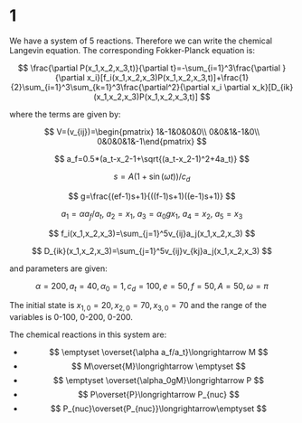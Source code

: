 # 1

We have a system of 5 reactions. Therefore we can write the chemical Langevin equation. The corresponding Fokker-Planck equation is:

$$
\frac{\partial P(x_1,x_2,x_3,t)}{\partial t}=-\sum_{i=1}^3\frac{\partial }{\partial x_i}[f_i(x_1,x_2,x_3)P(x_1,x_2,x_3,t)]+\frac{1}{2}\sum_{i=1}^3\sum_{k=1}^3\frac{\partial^2}{\partial x_i \partial x_k}[D_{ik}(x_1,x_2,x_3)P(x_1,x_2,x_3,t)]
$$

where the terms are given by:

$$
V=(v_{ij})=\begin{pmatrix}
1&-1&0&0&0\\
0&0&1&-1&0\\
0&0&0&1&-1\end{pmatrix}
$$

$$
a_f=0.5*(a_t-x_2-1+\sqrt{(a_t-x_2-1)^2+4a_t)}
$$

$$
s=A(1+\sin(\omega t))/c_d
$$

$$
g=\frac{(ef-1)s+1}{((f-1)s+1)((e-1)s+1)}
$$

$$
a_1=\alpha a_f/a_t\text{,  }a_2=x_1\text{,  }a_3=\alpha_0gx_1\text{,  }a_4=x_2\text{,  }a_5=x_3
$$

$$
f_i(x_1,x_2,x_3)=\sum_{j=1}^5v_{ij}a_j(x_1,x_2,x_3)
$$

$$
D_{ik}(x_1,x_2,x_3)=\sum_{j=1}^5v_{ij}v_{kj}a_j(x_1,x_2,x_3)
$$

and parameters are given:

$$
\alpha=200,a_t=40,\alpha_0=1,c_d=100,e=50,f=50,A=50,\omega=\pi
$$

The initial state is $x_{1,0}=20,x_{2,0}=70,x_{3,0}=70$ and the range of the variables is 0-100, 0-200, 0-200.









The chemical reactions in this system are:

- $$
  \emptyset \overset{\alpha a_f/a_t}\longrightarrow M
  $$
- $$
  M\overset{M}\longrightarrow \emptyset
  $$
- $$
  \emptyset \overset{\alpha_0gM}\longrightarrow P
  $$
- $$
  P\overset{P}\longrightarrow P_{nuc}
  $$
- $$
  P_{nuc}\overset{P_{nuc}}\longrightarrow\emptyset
  $$
